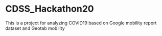 # CDSS_Hackathon20
This is a project for analyzing COVID19 based on Google mobility report dataset and Geotab mobility
